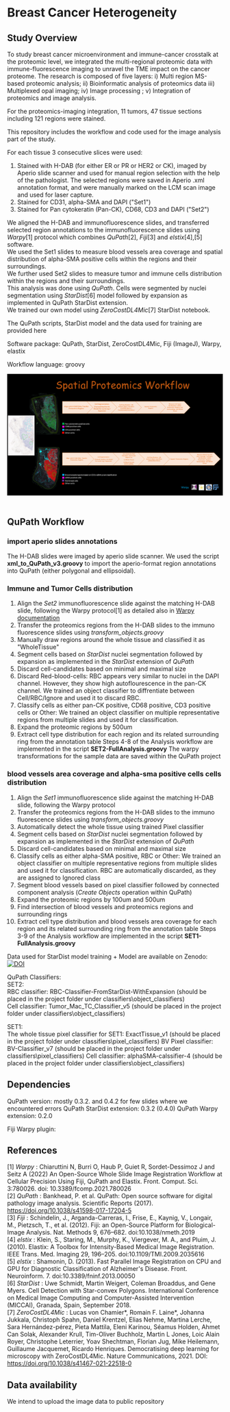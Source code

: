 # Breast Cancer Heterogeneity

## Study Overview

To study breast cancer microenvironment and immune-cancer crosstalk at the proteomic level, we integrated the multi-regional proteomic data with 
immune-fluorescence imaging to unravel the TME impact on the cancer proteome. 
The research is composed of five layers: i) Multi region MS-based proteomic analysis; ii) Bioinformatic analysis of proteomics data 
iii) Multiplexed opal imaging; iv) Image processing ; v) Integration of proteomics and image analysis.

For the proteomics-imaging integration, 11 tumors, 47 tissue sections including 121 regions were stained. 

This repository includes the workflow and code used for the image analysis part of the study.

For each tissue 3 consecutive slices were used:
1. Stained with H-DAB (for either ER or PR or HER2 or CK), imaged by Aperio slide scanner and 
   used for manual region selection with the help of the pathologist. 
   The selected regions were saved in Aperio .xml annotation format, 
   and were manually marked on the LCM scan image and used for laser capture.  
2. Stained for CD31, alpha-SMA and DAPI ("Set1")
3. Stained for Pan cytokeratin (Pan-CK), CD68, CD3 and DAPI ("Set2")

We aligned the H-DAB and immunofluorescence slides, and transferred selected region annotations to the immunofluorescence slides using *Warpy*[1] 
protocol which combines *QuPath*[2], *Fiji*[3] and *elstix*[4],[5] software.   
We used the Set1 slides to measure blood vessels area coverage and spatial distribution of alpha-SMA positive cells within the regions and their surroundings.  
We further used Set2 slides to measure tumor and immune cells distribution within the regions and their surroundings.    
This analysis was done using *QuPath*. Cells were segmented by nuclei segmentation using *StarDist*[6] model followed by expansion as implemented in QuPath StarDist extension.  
We trained our own model using *ZeroCostDL4Mic*[7] StarDist notebook.

The QuPath scripts, StarDist model and the data used for training are provided here 

Software package: QuPath, StarDist, ZeroCostDL4Mic, Fiji (ImageJ), Warpy, elastix

Workflow language: groovy

<p align="center">
<img src="PNG/Spatial Proteomics Workflow.png" alt=""Image Analysis Workflow" width="750" title="Image Analysis Workflow">
	<br/> <br/> </p>

## QuPath Workflow

### import aperio slides annotations 
The H-DAB slides were imaged by aperio slide scanner.
We used the script **xml_to_QuPath_v3.groovy** to import the aperio-format region annotations into QuPath (either polygonal and ellipsoidal). 

### Immune and Tumor Cells distribution 
1. Align the *Set2* immunofluorescence slide against the matching H-DAB slide, following the Warpy protocol[1] as detailed also in [Warpy documentation](https://imagej.net/plugins/bdv/warpy/warpy)
2. Transfer the proteomics regions from the H-DAB slides to the immuno fluorescence slides using *transform_objects.groovy* 
3. Manually draw regions around the whole tissue and classified it as "WholeTissue" 
4. Segment cells based on *StarDist* nuclei segmentation followed by expansion as implemented in the *StarDist* extension of *QuPath*
5. Discard cell-candidates based on minimal and maximal size 
6. Discard Red-blood-cells: RBC appears very similar to nuclei in the DAPI channel. However, they show high autoflourescence in the pan-CK channel. 
   We trained an object classifier to diffrentiate between Cell/RBC/Ignore and used it to discard RBC.
7. Classify cells as either pan-CK positive, CD68 positive, CD3 positive cells or Other: We trained an object classifier on multiple representative regions from multiple slides and used it for classification. 
8. Expand the proteomic regions by 500um 
9. Extract cell type distribution for each region and its related surrounding ring from the annotation table 
Steps 4-8 of the Analysis workflow are implemented in the script **SET2-FullAnalysis.groovy** 
The warpy transformations for the sample data are saved within the QuPath project

### blood vessels area coverage and alpha-sma positive cells cells distribution 
1. Align the *Set1* immunofluorescence slide against the matching H-DAB slide, following the Warpy protocol
2. Transfer the proteomics regions from the H-DAB slides to the immuno fluorescence slides using *transform_objects.groovy* 
3. Automatically detect the whole tissue using trained Pixel classifier 
4. Segment cells based on *StarDist* nuclei segmentation followed by expansion as implemented in the *StarDist* extension of *QuPath*
5. Discard cell-candidates based on minimal and maximal size 
6. Classify cells as either alpha-SMA positive, RBC or Other: We trained an object classifier on multiple representative regions from multiple slides and used it for classification. 
   RBC are automatically discarded, as they are assigned to Ignored class 
7. Segment blood vessels based on pixel classifier followed by connected component analysis (*Create Objects* operation within QuPath)
8. Expand the proteomic regions by 100um and 500um 
9. Find intersection of blood vessels and proteomics regions and surrounding rings 
10. Extract cell type distribution and blood vessels area coverage for each region and its related surrounding ring from the annotation table 
Steps 3-9 of the Analysis workflow are implemented in the script **SET1-FullAnalysis.groovy** 

Data used for StarDist model training + Model are available on Zenodo: <a href="https://doi.org/10.5281/zenodo.11235393"><img src="https://zenodo.org/badge/DOI/10.5281/zenodo.11235393.svg" alt="DOI"></a> <br/>

QuPath Classifiers:<br/>
SET2: <br/>
RBC classifier: RBC-Classifier-FromStarDist-WithExpansion (should be placed in the project folder under classifiers\object_classifiers)<br/>
Cell classifier: Tumor_Mac_TC_Classifier_v5               (should be placed in the project folder under classifiers\object_classifiers)<br/>

SET1: <br/>
The whole tissue pixel classifier for SET1: ExactTissue_v1 (should be placed in the project folder under classifiers\pixel_classifiers)
BV Pixel classifier: BV-Classifier_v7					   (should be placed in the project folder under classifiers\pixel_classifiers)
Cell classifier: alphaSMA-calssifier-4					   (should be placed in the project folder under classifiers\object_classifiers)
</p>

## Dependencies
QuPath version: mostly 0.3.2. and 0.4.2 for few slides where we encountered errors 
QuPath StarDist extension: 0.3.2 (0.4.0) 
QuPath Warpy extension: 0.2.0 

Fiji Warpy plugin:

## References 
[1] *Warpy* : Chiaruttini N, Burri O, Haub P, Guiet R, Sordet-Dessimoz J and Seitz A (2022) An Open-Source Whole Slide Image Registration Workflow at Cellular Precision Using Fiji, QuPath and Elastix. Front. Comput. Sci. 3:780026. doi: 10.3389/fcomp.2021.780026 <br>
[2] *QuPath* : Bankhead, P. et al. QuPath: Open source software for digital pathology image analysis. Scientific Reports (2017).
https://doi.org/10.1038/s41598-017-17204-5 <br>
[3] *Fiji* : Schindelin, J., Arganda-Carreras, I., Frise, E., Kaynig, V., Longair, M., Pietzsch, T., et al. (2012). Fiji: an Open-Source Platform for Biological-Image Analysis. Nat. Methods 9, 676–682. doi:10.1038/nmeth.2019 <br>
[4] *elstix* : Klein, S., Staring, M., Murphy, K., Viergever, M. A., and Pluim, J. (2010). Elastix: A Toolbox for Intensity-Based Medical Image Registration. IEEE Trans. Med. Imaging 29, 196–205. doi:10.1109/TMI.2009.2035616 <br>
[5] *elstix* : Shamonin, D. (2013). Fast Parallel Image Registration on CPU and GPU for Diagnostic Classification of Alzheimer's Disease. Front. Neuroinform. 7. doi:10.3389/fninf.2013.00050 <br>
[6] *StarDist* : Uwe Schmidt, Martin Weigert, Coleman Broaddus, and Gene Myers. Cell Detection with Star-convex Polygons. International Conference on Medical Image Computing and Computer-Assisted Intervention (MICCAI), Granada, Spain, September 2018. <br>
[7] *ZeroCostDL4Mic* : Lucas von Chamier*, Romain F. Laine*, Johanna Jukkala, Christoph Spahn, Daniel Krentzel, Elias Nehme, Martina Lerche, Sara Hernández-pérez, Pieta Mattila, Eleni Karinou, Séamus Holden, Ahmet Can Solak, Alexander Krull, Tim-Oliver Buchholz, Martin L Jones, Loic Alain Royer, Christophe Leterrier, Yoav Shechtman, Florian Jug, Mike Heilemann, Guillaume Jacquemet, Ricardo Henriques. Democratising deep learning for microscopy with ZeroCostDL4Mic. Nature Communications, 2021. DOI: https://doi.org/10.1038/s41467-021-22518-0 <br>

## Data availability
We intend to upload the image data to public repository

